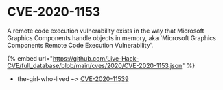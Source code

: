 # CVE-2020-1153

A remote code execution vulnerability exists in the way that Microsoft Graphics Components handle objects in memory, aka 'Microsoft Graphics Components Remote Code Execution Vulnerability'.

{% embed url="https://github.com/Live-Hack-CVE/full_database/blob/main/cves/2020/CVE-2020-1153.json" %}


* the-girl-who-lived ~> [CVE-2020-11539](https://zeste.alice-snow.ru/2020/database/cve-2020-1153/cve-2020-11539-the-girl-who-lived)